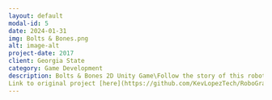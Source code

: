 ```yaml
---
layout: default
modal-id: 5
date: 2024-01-31
img: Bolts & Bones.png
alt: image-alt
project-date: 2017
client: Georgia State
category: Game Development
description: Bolts & Bones 2D Unity Game\Follow the story of this robot who was made to maintain peace in the graveyard. This project was originally a one level game, however this is currently under development with plans to be shipped out as a complete game in the near future.\
Link to original project [here](https://github.com/KevLopezTech/RoboGraveyard).
---
```

